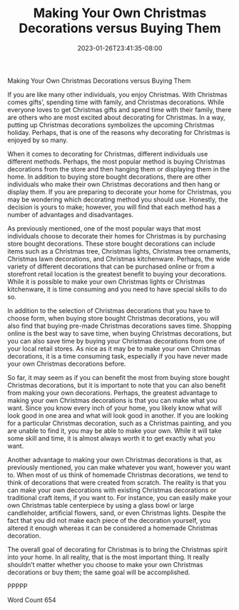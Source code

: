 ﻿---
title: "Making Your Own Christmas Decorations versus Buying Them"
date: 2023-01-26T23:41:35-08:00
description: "Decorating for Christmas Tips for Web Success"
featured_image: "/images/Decorating for Christmas.jpg"
tags: ["Decorating for Christmas"]
---

Making Your Own Christmas Decorations versus Buying Them

If you are like many other individuals, you enjoy Christmas.  With Christmas comes gifts’, spending time with family, and Christmas decorations.  While everyone loves to get Christmas gifts and spend time with their family, there are others who are most excited about decorating for Christmas.  In a way, putting up Christmas decorations symbolizes the upcoming Christmas holiday.  Perhaps, that is one of the reasons why decorating for Christmas is enjoyed by so many.

When it comes to decorating for Christmas, different individuals use different methods.  Perhaps, the most popular method is buying Christmas decorations from the store and then hanging them or displaying them in the home.  In addition to buying store bought decorations, there are other individuals who make their own Christmas decorations and then hang or display them. If you are preparing to decorate your home for Christmas, you may be wondering which decorating method you should use. Honestly, the decision is yours to make; however, you will find that each method has a number of advantages and disadvantages.  

As previously mentioned, one of the most popular ways that most individuals choose to decorate their homes for Christmas is by purchasing store bought decorations. These store bought decorations can include items such as a Christmas tree, Christmas lights, Christmas tree ornaments, Christmas lawn decorations, and Christmas kitchenware.  Perhaps, the wide variety of different decorations that can be purchased online or from a storefront retail location is the greatest benefit to buying your decorations. While it is possible to make your own Christmas lights or Christmas kitchenware, it is time consuming and you need to have special skills to do so. 

In addition to the selection of Christmas decorations that you have to choose form, when buying store bought Christmas decorations, you will also find that buying pre-made Christmas decorations saves time.  Shopping online is the best way to save time, when buying Christmas decorations, but you can also save time by buying your Christmas decorations from one of your local retail stores. As nice as it may be to make your own Christmas decorations, it is a time consuming task, especially if you have never made your own Christmas decorations before.  

So far, it may seem as if you can benefit the most from buying store bought Christmas decorations, but it is important to note that you can also benefit from making your own decorations.  Perhaps, the greatest advantage to making your own Christmas decorations is that you can make what you want.  Since you know every inch of your home, you likely know what will look good in one area and what will look good in another.  If you are looking for a particular Christmas decoration, such as a Christmas painting, and you are unable to find it, you may be able to make your own. While it will take some skill and time, it is almost always worth it to get exactly what you want.

Another advantage to making your own Christmas decorations is that, as previously mentioned, you can make whatever you want, however you want to.  When most of us think of homemade Christmas decorations, we tend to think of decorations that were created from scratch. The reality is that you can make your own decorations with existing Christmas decorations or traditional craft items, if you want to. For instance, you can easily make your own Christmas table centerpiece by using a glass bowl or large candleholder, artificial flowers, sand, or even Christmas lights.  Despite the fact that you did not make each piece of the decoration yourself, you altered it enough whereas it can be considered a homemade Christmas decoration.

The overall goal of decorating for Christmas is to bring the Christmas spirit into your home.  In all reality, that is the most important thing.  It really shouldn’t matter whether you choose to make your own Christmas decorations or buy them; the same goal will be accomplished.

PPPPP

Word Count 654


